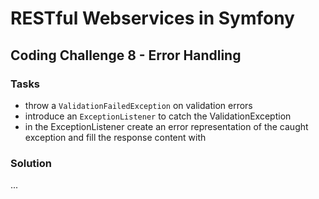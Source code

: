# RESTful Webservices in Symfony

## Coding Challenge 8 - Error Handling

### Tasks

- throw a `ValidationFailedException` on validation errors
- introduce an `ExceptionListener` to catch the ValidationException
- in the ExceptionListener create an error representation of the caught exception
  and fill the response content with

### Solution

...